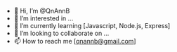 - 👋 Hi, I’m @QnAnnB
- 👀 I’m interested in ...
- 🌱 I’m currently learning [Javascript, Node.js, Express]
- 💞️ I’m looking to collaborate on ...
- 📫 How to reach me [qnannb@gmail.com]

<!---
QnAnnB/QnAnnB is a ✨ special ✨ repository because its `README.md` (this file) appears on your GitHub profile.
You can click the Preview link to take a look at your changes.
--->
